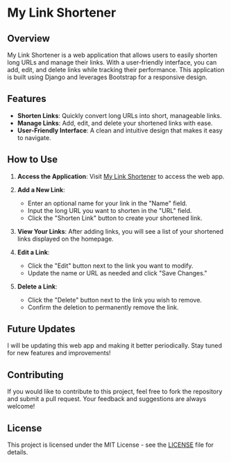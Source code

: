 # My Link Shortener

## Overview

My Link Shortener is a web application that allows users to easily shorten long URLs and manage their links. With a user-friendly interface, you can add, edit, and delete links while tracking their performance. This application is built using Django and leverages Bootstrap for a responsive design.

## Features

- **Shorten Links**: Quickly convert long URLs into short, manageable links.
- **Manage Links**: Add, edit, and delete your shortened links with ease.
- **User-Friendly Interface**: A clean and intuitive design that makes it easy to navigate.

## How to Use

1. **Access the Application**: Visit [My Link Shortener](https://my-link-shortener-web-app.onrender.com) to access the web app.

2. **Add a New Link**:
   - Enter an optional name for your link in the "Name" field.
   - Input the long URL you want to shorten in the "URL" field.
   - Click the "Shorten Link" button to create your shortened link.

3. **View Your Links**: After adding links, you will see a list of your shortened links displayed on the homepage.

4. **Edit a Link**:
   - Click the "Edit" button next to the link you want to modify.
   - Update the name or URL as needed and click "Save Changes."

5. **Delete a Link**:
   - Click the "Delete" button next to the link you wish to remove.
   - Confirm the deletion to permanently remove the link.

## Future Updates

I will be updating this web app and making it better periodically. Stay tuned for new features and improvements!

## Contributing

If you would like to contribute to this project, feel free to fork the repository and submit a pull request. Your feedback and suggestions are always welcome!

## License

This project is licensed under the MIT License - see the [LICENSE](LICENSE) file for details.

